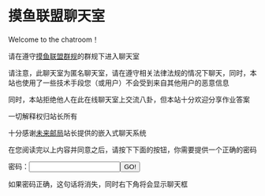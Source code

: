 # 摸鱼联盟聊天室

Welcome to the chatroom！


请在遵守[摸鱼联盟群规](https://ouyanghongqian.top/HostingOfOtherPages/moyulianmong/qungui)的群规下进入聊天室

请注意，此聊天室为匿名聊天室，请在遵守相关法律法规的情况下聊天，同时，本站也使用了一些技术手段您（或用户）不会受到来自其他用户的恶意信息


同时，本站拒绝他人在此在线聊天室上交流八卦，但本站十分欢迎分享作业答案

一切解释权归站长所有

十分感谢[未来邮局](http://topurl.cn)站长提供的嵌入式聊天系统

在您阅读完以上内容并同意之后，请按下下面的按钮，你需要提供一个正确的密码

<script>
    function checkpwd(){
        var pwd=document.getElementById('pwdinput').value;
        if(pwd=='145140'){
            alert('密码正确 Welcome to the chatroom! 愿风神护佑你');
            document.getElementById('tag').innerHTML='';
            eval('javascript:var s=document.createElement("script");s.src="//topurl.cn/chat.js";document.body.append(s);')
        }else{
            alert('密码不对，给老子爬！');
        }
    }
</script>
密码：<input type="text" id="pwdinput"/><button onclick="checkpwd()">GO!</button>
<p id="tag">如果密码正确，这句话将消失，同时右下角将会显示聊天框</p>
